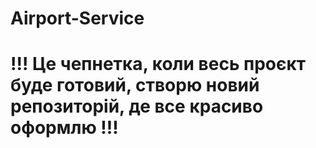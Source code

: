 # Airport-Service
# !!! Це чепнетка, коли весь проєкт буде готовий, створю новий репозиторій, де все красиво оформлю !!!
